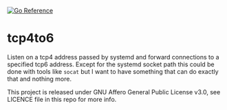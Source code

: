 [![Go Reference](https://pkg.go.dev/badge/github.com/eqrx/tcp4to6.svg)](https://pkg.go.dev/github.com/eqrx/tcp4to6)
# tcp4to6

Listen on a tcp4 address passed by systemd and forward connections to a specified tcp6 address. Except for the systemd
socket path this could be done with tools like `socat` but I want to have something that can do exactly that and 
nothing more.

This project is released under GNU Affero General Public License v3.0, see LICENCE file in this repo for more info.
